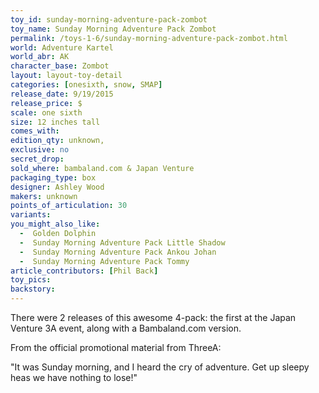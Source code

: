 ```yaml
---
toy_id: sunday-morning-adventure-pack-zombot
toy_name: Sunday Morning Adventure Pack Zombot
permalink: /toys-1-6/sunday-morning-adventure-pack-zombot.html
world: Adventure Kartel
world_abr: AK
character_base: Zombot
layout: layout-toy-detail
categories: [onesixth, snow, SMAP]
release_date: 9/19/2015
release_price: $
scale: one sixth
size: 12 inches tall
comes_with: 
edition_qty: unknown, 
exclusive: no
secret_drop:
sold_where: bambaland.com & Japan Venture
packaging_type: box
designer: Ashley Wood
makers: unknown
points_of_articulation: 30
variants: 
you_might_also_like:
  -  Golden Dolphin
  -  Sunday Morning Adventure Pack Little Shadow
  -  Sunday Morning Adventure Pack Ankou Johan
  -  Sunday Morning Adventure Pack Tommy  
article_contributors: [Phil Back]
toy_pics: 
backstory:
---
```

There were 2 releases of this awesome 4-pack: the first at the Japan Venture 3A event, along with a Bambaland.com version.

From the official promotional material from ThreeA:

"It was Sunday morning, and I heard the cry of adventure. Get up sleepy heas we have nothing to lose!"